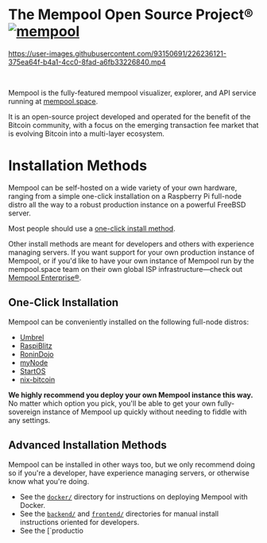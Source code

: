 # The Mempool Open Source Project® [![mempool](https://img.shields.io/endpoint?url=https://dashboard.cypress.io/badge/simple/ry4br7/master&style=flat-square)](https://dashboard.cypress.io/projects/ry4br7/runs)

https://user-images.githubusercontent.com/93150691/226236121-375ea64f-b4a1-4cc0-8fad-a6fb33226840.mp4

<br>

Mempool is the fully-featured mempool visualizer, explorer, and API service running at [mempool.space](https://mempool.space/). 

It is an open-source project developed and operated for the benefit of the Bitcoin community, with a focus on the emerging transaction fee market that is evolving Bitcoin into a multi-layer ecosystem.

# Installation Methods

Mempool can be self-hosted on a wide variety of your own hardware, ranging from a simple one-click installation on a Raspberry Pi full-node distro all the way to a robust production instance on a powerful FreeBSD server. 

Most people should use a <a href="#one-click-installation">one-click install method</a>.

Other install methods are meant for developers and others with experience managing servers. If you want support for your own production instance of Mempool, or if you'd like to have your own instance of Mempool run by the mempool.space team on their own global ISP infrastructure—check out <a href="https://mempool.space/enterprise" target="_blank">Mempool Enterprise®</a>.

<a id="one-click-installation"></a>
## One-Click Installation

Mempool can be conveniently installed on the following full-node distros: 
- [Umbrel](https://github.com/getumbrel/umbrel)
- [RaspiBlitz](https://github.com/rootzoll/raspiblitz)
- [RoninDojo](https://code.samourai.io/ronindojo/RoninDojo)
- [myNode](https://github.com/mynodebtc/mynode)
- [StartOS](https://github.com/Start9Labs/start-os)
- [nix-bitcoin](https://github.com/fort-nix/nix-bitcoin/blob/a1eacce6768ca4894f365af8f79be5bbd594e1c3/examples/configuration.nix#L129)

**We highly recommend you deploy your own Mempool instance this way.** No matter which option you pick, you'll be able to get your own fully-sovereign instance of Mempool up quickly without needing to fiddle with any settings.

## Advanced Installation Methods

Mempool can be installed in other ways too, but we only recommend doing so if you're a developer, have experience managing servers, or otherwise know what you're doing.

- See the [`docker/`](./docker/) directory for instructions on deploying Mempool with Docker.
- See the [`backend/`](./backend/) and [`frontend/`](./frontend/) directories for manual install instructions oriented for developers.
- See the [`productio